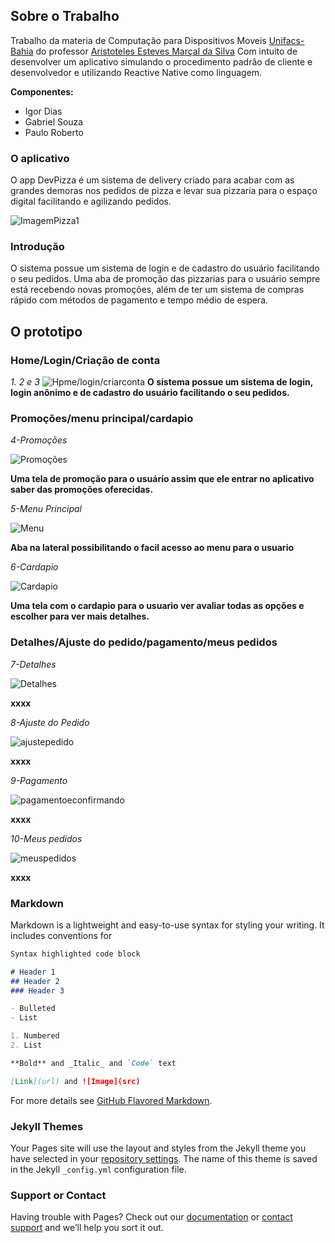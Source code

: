 ## Sobre o Trabalho

Trabalho da materia de Computação para Dispositivos Moveis [Unifacs-Bahia](unifacs.br) do professor [Aristoteles Esteves Marçal da Silva](https://github.com/totemarcal) Com intuito de desenvolver um aplicativo simulando o procedimento padrão de cliente e desenvolvedor e utilizando Reactive Native como linguagem.

**Componentes:**
- Igor Dias
- Gabriel Souza
- Paulo Roberto

### O aplicativo

O app DevPizza é um sistema de delivery criado para acabar com as grandes demoras nos pedidos de pizza e levar sua pizzaria para o espaço digital facilitando e agilizando pedidos.

![ImagemPizza1](https://i.imgur.com/lRau4rU.jpg)


### Introdução

O sistema possue um sistema de login e de cadastro do usuário facilitando o seu pedidos. Uma aba de promoção das pizzarias para o usuário sempre está recebendo novas promoções, além de ter um sistema de compras rápido com métodos de pagamento e tempo médio de espera.


## O prototipo

### Home/Login/Criação de conta
_1. 2 e 3_
![Hpme/login/criarconta](https://i.imgur.com/HsbJXxz.png)
**O sistema possue um sistema de login, login anônimo e de cadastro do usuário facilitando o seu pedidos.**

### Promoções/menu principal/cardapio

_4-Promoções_

![Promoções](https://i.imgur.com/wb8cYU1.png)

**Uma tela de promoção para o usuário assim que ele entrar no aplicativo saber das promoções oferecidas.**

_5-Menu Principal_

![Menu](https://i.imgur.com/xIiZALY.png)

**Aba na lateral possibilitando o facil acesso ao menu para o usuario**

_6-Cardapio_

![Cardapio](https://i.imgur.com/nmLp3Hx.png)

**Uma tela com o cardapio para o usuario ver avaliar todas as opções e escolher para ver mais detalhes.**

### Detalhes/Ajuste do pedido/pagamento/meus pedidos

_7-Detalhes_

![Detalhes](https://i.imgur.com/vStKSgi.png)

**xxxx**

_8-Ajuste do Pedido_

![ajustepedido](https://i.imgur.com/nS6VyIf.png)

**xxxx**

_9-Pagamento_

![pagamentoeconfirmando](https://i.imgur.com/2CrMr6o.png)

**xxxx**

_10-Meus pedidos_

![meuspedidos](https://i.imgur.com/YcPtUnG.png)

**xxxx**

### Markdown

Markdown is a lightweight and easy-to-use syntax for styling your writing. It includes conventions for

```markdown
Syntax highlighted code block

# Header 1
## Header 2
### Header 3

- Bulleted
- List

1. Numbered
2. List

**Bold** and _Italic_ and `Code` text

[Link](url) and ![Image](src)
```

For more details see [GitHub Flavored Markdown](https://guides.github.com/features/mastering-markdown/).

### Jekyll Themes

Your Pages site will use the layout and styles from the Jekyll theme you have selected in your [repository settings](https://github.com/Xentthue/TrabDispMov/settings). The name of this theme is saved in the Jekyll `_config.yml` configuration file.

### Support or Contact

Having trouble with Pages? Check out our [documentation](https://help.github.com/categories/github-pages-basics/) or [contact support](https://github.com/contact) and we’ll help you sort it out.
